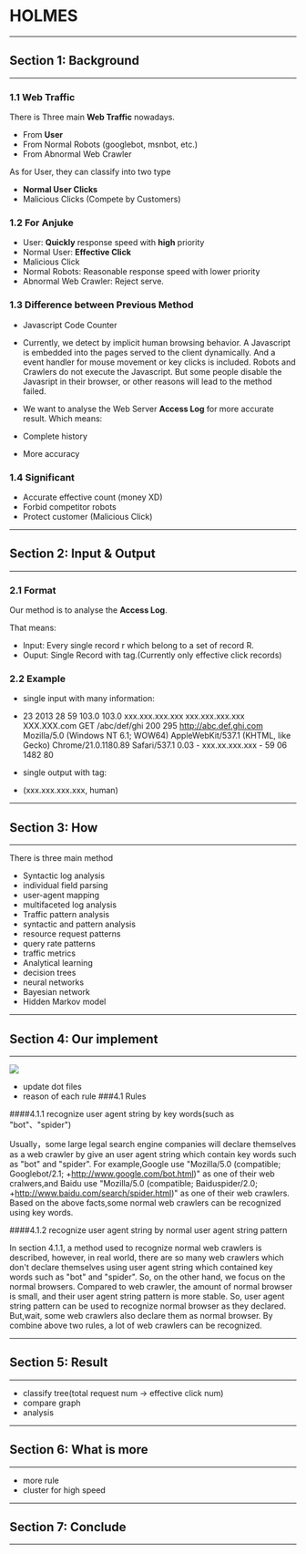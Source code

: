 HOLMES
======================================
--------------------------------------
## Section 1: Background

----------
### 1.1 Web Traffic

There is Three main **Web Traffic** nowadays.

+ From **User**
+ From Normal Robots (googlebot, msnbot, etc.)
+ From Abnormal Web Crawler

As for User, they can classify into two type

+ **Normal User Clicks**
+ Malicious Clicks (Compete by Customers)

### 1.2 For Anjuke

+ User: **Quickly** response speed with **high** priority
 + Normal User: **Effective Click**
 + Malicious Click 
+ Normal Robots: Reasonable response speed with lower priority
+ Abnormal Web Crawler: Reject serve.

### 1.3 Difference between Previous Method

+ Javascript Code Counter
 + Currently, we detect by implicit human browsing behavior. A Javascript is embedded into the pages served to the client dynamically. And a event handler for mouse movement or key clicks is included. Robots and Crawlers do not execute the Javascript. But some people disable the Javasript in their browser, or other reasons will lead to the method failed.

+ We want to analyse the Web Server **Access Log** for more accurate result. Which means:
 + Complete history
 + More accuracy

### 1.4 Significant

+ Accurate effective count (money XD)
+ Forbid competitor robots
+ Protect customer (Malicious Click)

---------------------------

## Section 2: Input & Output

---------------------------
### 2.1 Format

Our method is to analyse the **Access Log**.

That means:

+ Input: Every single record r which belong to a set of record R.
+ Ouput: Single Record with tag.(Currently only effective click records)

### 2.2 Example

+ single input with many information:

 + 23	2013	28	59	103.0	103.0	xxx.xxx.xxx.xxx	xxx.xxx.xxx.xxx	XXX.XXX.com	GET	/abc/def/ghi	200	295	http://abc.def.ghi.com	Mozilla/5.0 (Windows NT 6.1; WOW64) AppleWebKit/537.1 (KHTML, like Gecko) Chrome/21.0.1180.89 Safari/537.1	0.03	-	xxx.xx.xxx.xxx	-	59	06	1482	80
+ single output with tag:
 + (xxx.xxx.xxx.xxx, human)

------------------------------------------

## Section 3: How

------------------------------------------
There is three main method

+ Syntactic log analysis
 + individual field parsing
 + user-agent mapping
 + multifaceted log analysis
+ Traffic pattern analysis
 + syntactic and pattern analysis
 + resource request patterns
 + query rate patterns
 + traffic metrics
+ Analytical learning
 + decision trees
 + neural networks
 + Bayesian network
 + Hidden Markov model

--------------------------------------------

## Section 4: Our implement

--------------------------------------------

![](https://github.com/ent-worm/holmes/blob/doc/doc/image/implement.png) 
+ update dot files
+ reason of each rule
###4.1 Rules

####4.1.1 recognize user agent string by key words(such as "bot"、"spider")

Usually，some large legal search engine companies will declare themselves as a web crawler by give an user agent string which contain key words such as "bot" and "spider". For example,Google use "Mozilla/5.0 (compatible; Googlebot/2.1; +http://www.google.com/bot.html)" as one of their web cralwers,and Baidu use "Mozilla/5.0 (compatible; Baiduspider/2.0; +http://www.baidu.com/search/spider.html)" as one of their web crawlers. Based on the above facts,some normal web crawlers can be recognized using key words.

####4.1.2 recognize user agent string by normal user agent string pattern

In section 4.1.1, a method used to recognize normal web crawlers is described, however, in real world, there are so many web crawlers which don't declare themselves using user agent string which contained key words such as "bot" and "spider". So, on the other hand, we focus on the normal browsers. Compared to web crawler, the amount of normal browser is small, and their user agent string pattern is more stable. So, user agent string pattern can be used to recognize normal browser as they declared. But,wait, some web crawlers also declare them as normal browser. By combine above two rules, a lot of web crawlers can be recognized.

--------------------------------------------

## Section 5: Result

--------------------------------------------
+ classify tree(total request num   ->    effective click num)
+ compare graph
+ analysis

---------------------------------------------

## Section 6: What is more

---------------------------------------------
+ more rule
+ cluster for high speed

---------------------------------------------

## Section 7: Conclude

---------------------------------------------
